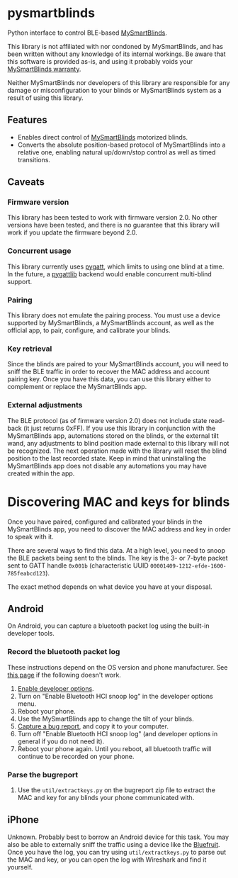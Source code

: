 # pysmartblinds
Python interface to control BLE-based
[MySmartBlinds](https://www.mysmartblinds.com/).

This library is not affiliated with nor condoned by MySmartBlinds, and has been
written without any knowledge of its internal workings. Be aware that this
software is provided as-is, and using it probably voids your [MySmartBlinds
warranty](https://www.mysmartblinds.com/pages/warranty).

Neither MySmartBlinds nor developers of this library are responsible for any
damage or misconfiguration to your blinds or MySmartBlinds system as a result
of using this library.


## Features
 * Enables direct control of [MySmartBlinds](https://www.mysmartblinds.com/)
   motorized blinds.
 * Converts the absolute position-based protocol of MySmartBlinds into a
   relative one, enabling natural up/down/stop control as well as timed
   transitions.


## Caveats

### Firmware version
This library has been tested to work with firmware version 2.0. No other
versions have been tested, and there is no guarantee that this library will work
if you update the firmware beyond 2.0.

### Concurrent usage
This library currently uses [pygatt](https://pypi.org/project/pygatt/), which
limits to using one blind at a time. In the future, a
[pygattlib](https://pypi.org/project/pygattlib/) backend would enable concurrent
multi-blind support.

### Pairing
This library does not emulate the pairing process. You must use a device
supported by MySmartBlinds, a MySmartBlinds account, as well as the official
app, to pair, configure, and calibrate your blinds.

### Key retrieval
Since the blinds are paired to your MySmartBlinds account, you will need to
sniff the BLE traffic in order to recover the MAC address and account pairing
key. Once you have this data, you can use this library either to complement or
replace the MySmartBlinds app.

### External adjustments
The BLE protocol (as of firmware version 2.0) does not include state read-back
(it just returns 0xFF). If you use this library in conjunction with the
MySmartBlinds app, automations stored on the blinds, or the external tilt wand,
any adjustments to blind position made external to this library will not be
recognized. The next operation made with the library will reset the blind
position to the last recorded state. Keep in mind that uninstalling the
MySmartBlinds app does not disable any automations you may have created within
the app.


# Discovering MAC and keys for blinds
Once you have paired, configured and calibrated your blinds in the MySmartBlinds
app, you need to discover the MAC address and key in order to speak with it.

There are several ways to find this data. At a high level, you need to snoop the
BLE packets being sent to the blinds. The key is the 3- or 7-byte packet sent to
GATT handle `0x001b` (characteristic UUID
`00001409-1212-efde-1600-785feabcd123`).

The exact method depends on what device you have at your disposal.

## Android
On Android, you can capture a bluetooth packet log using the built-in developer
tools.

### Record the bluetooth packet log
These instructions depend on the OS version and phone manufacturer.  See [this
page](https://stackoverflow.com/a/30352487/2288993) if the following doesn't
work.

1. [Enable developer options](https://developer.android.com/studio/debug/dev-options#enable).
2. Turn on "Enable Bluetooth HCI snoop log" in the developer options menu.
3. Reboot your phone.
4. Use the MySmartBlinds app to change the tilt of your blinds.
5. [Capture a bug report](https://developer.android.com/studio/debug/bug-report),
   and copy it to your computer.
6. Turn off "Enable Bluetooth HCI snoop log" (and developer options in general
   if you do not need it).
7. Reboot your phone again. Until you reboot, all bluetooth traffic will
   continue to be recorded on your phone.

### Parse the bugreport
1. Use the `util/extractkeys.py` on the bugreport zip file to extract the MAC
   and key for any blinds your phone communicated with.

## iPhone
Unknown. Probably best to borrow an Android device for this task. You may also
be able to externally sniff the traffic using a device like the
[Bluefruit](https://learn.adafruit.com/reverse-engineering-a-bluetooth-low-energy-light-bulb/sniff-protocol).
Once you have the log, you can try using `util/extractkeys.py` to parse out
the MAC and key, or you can open the log with Wireshark and find it yourself.
